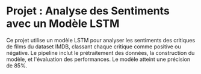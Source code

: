# Projet : Analyse des Sentiments avec un Modèle LSTM


Ce projet utilise un modèle LSTM pour analyser les sentiments des critiques de films du dataset IMDB, classant chaque critique comme positive ou négative. Le pipeline inclut le prétraitement des données, la construction du modèle, et l'évaluation des performances. Le modèle atteint une précision de 85%.
